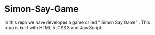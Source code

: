 # Simon-Say-Game
In this repo we have developed a game called " Simon Say Game" . This repo is built with HTML 5 ,CSS 3 and JavaScript.

